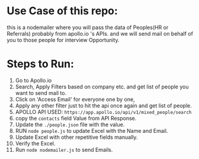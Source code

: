 # Use Case of this repo: 
this is a nodemailer where you will pass the data of Peoples(HR or Referrals) probably from apollo.io 's APIs. 
and we will send mail on behalf of you to those people for interview Opportunity.

# Steps to Run:
1. Go to Apollo.io
2. Search, Apply Filters based on company etc. and get list of people you want to send mail to.
3. Click on 'Access Email' for everyone one by one,
4. Apply any other filter just to hit the api once again and get list of people.
5. APOLLO API USED: `https://app.apollo.io/api/v1/mixed_people/search`
6. copy the `contacts` field Value from API Response.
7. Update the `./people.json` file with the value.
8. RUN `node people.js` to update Excel with the Name and Email.
9. Update Excel with other repetitive fields manually.
10. Verify the Excel.
11. Run `node nodemailer.js` to send Emails.